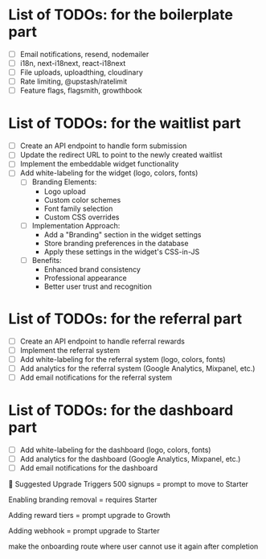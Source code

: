 # List of TODOs: for the boilerplate part

- [ ] Email notifications, resend, nodemailer
- [ ] i18n, next-i18next, react-i18next
- [ ] File uploads, uploadthing, cloudinary
- [ ] Rate limiting, @upstash/ratelimit
- [ ] Feature flags, flagsmith, growthbook

# List of TODOs: for the waitlist part
- [ ] Create an API endpoint to handle form submission
- [ ] Update the redirect URL to point to the newly created waitlist
- [ ] Implement the embeddable widget functionality
- [ ] Add white-labeling for the widget (logo, colors, fonts)
   - [ ] Branding Elements:
     - Logo upload
     - Custom color schemes
     - Font family selection
     - Custom CSS overrides
   - [ ] Implementation Approach:
     - Add a "Branding" section in the widget settings
     - Store branding preferences in the database
     - Apply these settings in the widget's CSS-in-JS
   - [ ] Benefits:
     - Enhanced brand consistency
     - Professional appearance
     - Better user trust and recognition

# List of TODOs: for the referral part
- [ ] Create an API endpoint to handle referral rewards
- [ ] Implement the referral system
- [ ] Add white-labeling for the referral system (logo, colors, fonts)
- [ ] Add analytics for the referral system (Google Analytics, Mixpanel, etc.)
- [ ] Add email notifications for the referral system

# List of TODOs: for the dashboard part
- [ ] Add white-labeling for the dashboard (logo, colors, fonts)
- [ ] Add analytics for the dashboard (Google Analytics, Mixpanel, etc.)
- [ ] Add email notifications for the dashboard

🎯 Suggested Upgrade Triggers
500 signups = prompt to move to Starter

Enabling branding removal = requires Starter

Adding reward tiers = prompt upgrade to Growth

Adding webhook = prompt upgrade to Starter

make the onboarding route where user cannot use it again after completion 
